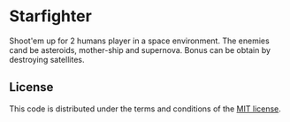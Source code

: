 Starfighter
===========

Shoot'em up for 2 humans player in a space environment. The enemies cand be asteroids, mother-ship and supernova. Bonus can be obtain by destroying satellites.

## License

This code is distributed under the terms and conditions of the [MIT license](LICENSE).
